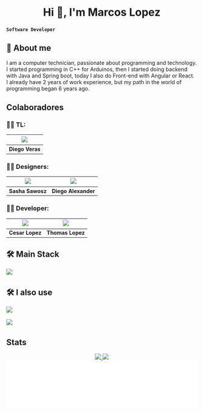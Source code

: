 <h1 align="center">Hi 👋, I'm Marcos Lopez</h1>

**`Software Developer`**
## 🚀 About me
I am a computer technician, passionate about programming and technology. I started programming in C++ for Arduinos, then I started doing backend with Java and Spring boot, today I also do Front-end with Angular or React. I already have 2 years of work experience, but my path in the world of programming began 6 years ago.

## Colaboradores

### 🧑‍💻 TL:

|<img src="https://www.nicepng.com/png/full/128-1280406_user-icon-png.png" width=50>|
|:-:|
| **Diego Veras** |

### 🧑‍💻 Designers:

| <img src="https://www.nicepng.com/png/full/128-1280406_user-icon-png.png" width=50> | <img src="https://www.nicepng.com/png/full/128-1280406_user-icon-png.png" width=50> |
|:-:|:-:|
| **Sasha Sawosz** | **Diego Alexander** |

### 🧑‍💻 Developer:

| <img src="https://www.nicepng.com/png/full/128-1280406_user-icon-png.png" width=50> | <img src="https://www.nicepng.com/png/full/128-1280406_user-icon-png.png" width=50> |
|:-:|:-:|
| **Cesar Lopez** | **Thomas Lopez** | **Rocio Tellez Lopez** | **Marcos Lopez** | **Orlando Cardenas Villegas** |

## 🛠 Main Stack
<p user-select="none" align="left">
   <a href="#" rel="noreferrer"> <img src="https://skillicons.dev/icons?i=spring,angular,react,ts,java,mysql"/> </a>
</p>

## 🛠 I also use
<p align="left"> 
   <a href="#" rel="noreferrer"> <img src="https://skillicons.dev/icons?i=kafka,tailwind,html,css,js,cpp,reactivex"/> </a>
</p>
<p align="left"> 
   <a href="#" rel="noreferrer"> <img src="https://skillicons.dev/icons?i=linux,docker,git,postman,idea,vscode,maven,figma"/> </a>
</p>

## Stats

<div align="center">
  <a href="https://github.com/MarcossIC">
  <img height="180em" src="https://github-readme-stats.vercel.app/api?username=marcossIC&show_icons=true&theme=gruvbox&include_all_commits=true&count_private=true&border_color=5c5c5c"/>
  <img height="180em" src="https://github-readme-stats.vercel.app/api/top-langs/?username=marcossIC&layout=compact&langs_count=7&theme=gruvbox&border_color=5c5c5c"/>
</div>

<img height="120" alt="Gracias por la visita" width="100%" src="https://raw.githubusercontent.com/MarcossIC/MarcossIC/2920ef0652b5e52e779dd9a6d974df7d2e450e0a/thxyw.svg" />
